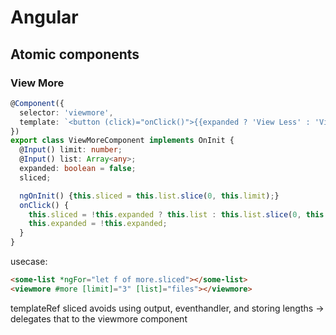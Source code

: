 # Angular

## Atomic components

### View More

```ts
@Component({
  selector: 'viewmore',
  template: `<button (click)="onClick()">{{expanded ? 'View Less' : 'View More'}}</button>`,
})
export class ViewMoreComponent implements OnInit {
  @Input() limit: number;
  @Input() list: Array<any>;
  expanded: boolean = false;
  sliced;

  ngOnInit() {this.sliced = this.list.slice(0, this.limit);}
  onClick() {
    this.sliced = !this.expanded ? this.list : this.list.slice(0, this.limit);
    this.expanded = !this.expanded;
  }
}
```

usecase:
```html
<some-list *ngFor="let f of more.sliced"></some-list>
<viewmore #more [limit]="3" [list]="files"></viewmore>
```
templateRef sliced avoids using output, eventhandler, and storing lengths -> delegates that to the viewmore component
